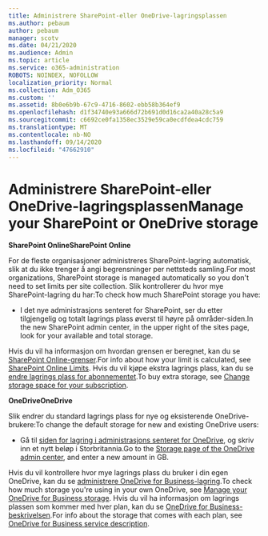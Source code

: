 ```yaml
---
title: Administrere SharePoint-eller OneDrive-lagringsplassen
ms.author: pebaum
author: pebaum
manager: scotv
ms.date: 04/21/2020
ms.audience: Admin
ms.topic: article
ms.service: o365-administration
ROBOTS: NOINDEX, NOFOLLOW
localization_priority: Normal
ms.collection: Adm_O365
ms.custom: ''
ms.assetid: 8b0e6b9b-67c9-4716-8602-ebb58b364ef9
ms.openlocfilehash: d1f34740e93a666d72b691d0d16ca2a40a28c5a9
ms.sourcegitcommit: c6692ce0fa1358ec3529e59ca0ecdfdea4cdc759
ms.translationtype: MT
ms.contentlocale: nb-NO
ms.lasthandoff: 09/14/2020
ms.locfileid: "47662910"
---
```

# <a name="manage-your-sharepoint-or-onedrive-storage"></a><span data-ttu-id="72719-102">Administrere SharePoint-eller OneDrive-lagringsplassen</span><span class="sxs-lookup"><span data-stu-id="72719-102">Manage your SharePoint or OneDrive storage</span></span>

 <span data-ttu-id="72719-103">**SharePoint Online**</span><span class="sxs-lookup"><span data-stu-id="72719-103">**SharePoint Online**</span></span>
  
<span data-ttu-id="72719-104">For de fleste organisasjoner administreres SharePoint-lagring automatisk, slik at du ikke trenger å angi begrensninger per nettsteds samling.</span><span class="sxs-lookup"><span data-stu-id="72719-104">For most organizations, SharePoint storage is managed automatically so you don't need to set limits per site collection.</span></span> <span data-ttu-id="72719-105">Slik kontrollerer du hvor mye SharePoint-lagring du har:</span><span class="sxs-lookup"><span data-stu-id="72719-105">To check how much SharePoint storage you have:</span></span>
  
- <span data-ttu-id="72719-106">I det nye administrasjons senteret for SharePoint, ser du etter tilgjengelig og totalt lagrings plass øverst til høyre på områder-siden.</span><span class="sxs-lookup"><span data-stu-id="72719-106">In the new SharePoint admin center, in the upper right of the sites page, look for your available and total storage.</span></span>
    
<span data-ttu-id="72719-107">Hvis du vil ha informasjon om hvordan grensen er beregnet, kan du se [SharePoint Online-grenser](https://go.microsoft.com/fwlink/p/?LinkID=856113).</span><span class="sxs-lookup"><span data-stu-id="72719-107">For info about how your limit is calculated, see [SharePoint Online Limits](https://go.microsoft.com/fwlink/p/?LinkID=856113).</span></span> <span data-ttu-id="72719-108">Hvis du vil kjøpe ekstra lagrings plass, kan du se [endre lagrings plass for abonnementet](https://go.microsoft.com/fwlink/?linkid=866428).</span><span class="sxs-lookup"><span data-stu-id="72719-108">To buy extra storage, see [Change storage space for your subscription](https://go.microsoft.com/fwlink/?linkid=866428).</span></span>
  
 <span data-ttu-id="72719-109">**OneDrive**</span><span class="sxs-lookup"><span data-stu-id="72719-109">**OneDrive**</span></span>
  
<span data-ttu-id="72719-110">Slik endrer du standard lagrings plass for nye og eksisterende OneDrive-brukere:</span><span class="sxs-lookup"><span data-stu-id="72719-110">To change the default storage for new and existing OneDrive users:</span></span>
  
- <span data-ttu-id="72719-111">Gå til [siden for lagring i administrasjons senteret for OneDrive](https://admin.onedrive.com/?v=StorageSettings), og skriv inn et nytt beløp i Storbritannia.</span><span class="sxs-lookup"><span data-stu-id="72719-111">Go to the [Storage page of the OneDrive admin center](https://admin.onedrive.com/?v=StorageSettings), and enter a new amount in GB.</span></span>
    
<span data-ttu-id="72719-112">Hvis du vil kontrollere hvor mye lagrings plass du bruker i din egen OneDrive, kan du se [administrere OneDrive for Business-lagring](https://go.microsoft.com/fwlink/?linkid=866429).</span><span class="sxs-lookup"><span data-stu-id="72719-112">To check how much storage you're using in your own OneDrive, see [Manage your OneDrive for Business storage](https://go.microsoft.com/fwlink/?linkid=866429).</span></span> <span data-ttu-id="72719-113">Hvis du vil ha informasjon om lagrings plassen som kommer med hver plan, kan du se [OneDrive for Business-beskrivelsen](https://go.microsoft.com/fwlink/p/?LinkID=826071).</span><span class="sxs-lookup"><span data-stu-id="72719-113">For info about the storage that comes with each plan, see [OneDrive for Business service description](https://go.microsoft.com/fwlink/p/?LinkID=826071).</span></span>
  

